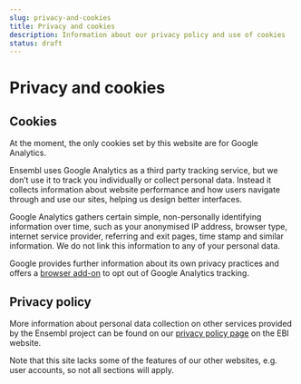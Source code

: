 ```yaml
---
slug: privacy-and-cookies
title: Privacy and cookies
description: Information about our privacy policy and use of cookies
status: draft
---
```


# Privacy and cookies

## Cookies

At the moment, the only cookies set by this website are for Google Analytics.

Ensembl uses Google Analytics as a third party tracking service, but we don’t use it to track you individually or collect personal data. Instead it collects information about website performance and how users navigate through and use our sites, helping us design better interfaces.

Google Analytics gathers certain simple, non-personally identifying information over time, such as your anonymised IP address, browser type, internet service provider, referring and exit pages, time stamp and similar information. We do not link this information to any of your personal data.

Google provides further information about its own privacy practices and offers a [browser add-on](https://tools.google.com/dlpage/gaoptout) to opt out of Google Analytics tracking.

## Privacy policy

More information about personal data collection on other services provided by the Ensembl project can be found on our [privacy policy page](https://www.ebi.ac.uk/data-protection/ensembl/privacy-notice) on the EBI website.

Note that this site lacks some of the features of our other websites, e.g. user accounts, so not all sections will apply.
